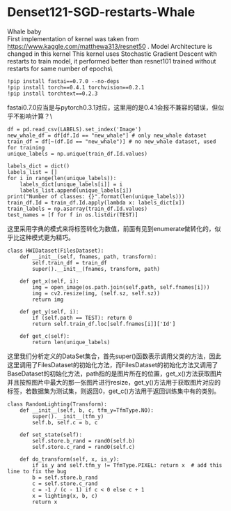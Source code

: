 # Denset121-SGD-restarts-Whale
Whale baby\
First implementation of kernel was taken from https://www.kaggle.com/matthewa313/resnet50 . Model Architecture is changed in this kernel This kernel uses Stochastic Gradient Descent with restarts to train model, it performed better than resnet101 trained without restarts for same number of epochs\
```
!pip install fastai==0.7.0 --no-deps
!pip install torch==0.4.1 torchvision==0.2.1
!pip install torchtext==0.2.3
```
fastai0.7.0应当是与pytorch0.3.1对应，这里用的是0.4.1会报不兼容的错误，但似乎不影响计算？\
```
df = pd.read_csv(LABELS).set_index('Image')
new_whale_df = df[df.Id == "new_whale"] # only new_whale dataset
train_df = df[~(df.Id == "new_whale")] # no new_whale dataset, used for training
unique_labels = np.unique(train_df.Id.values)

labels_dict = dict()
labels_list = []
for i in range(len(unique_labels)):
    labels_dict[unique_labels[i]] = i
    labels_list.append(unique_labels[i])
print("Number of classes: {}".format(len(unique_labels)))
train_df.Id = train_df.Id.apply(lambda x: labels_dict[x])
train_labels = np.asarray(train_df.Id.values)
test_names = [f for f in os.listdir(TEST)]
```
这里采用字典的模式来将标签转化为数值，前面有见到enumerate做转化的，似乎比这种模式更为精巧。
```
class HWIDataset(FilesDataset):
    def __init__(self, fnames, path, transform):
        self.train_df = train_df
        super().__init__(fnames, transform, path)

    def get_x(self, i):
        img = open_image(os.path.join(self.path, self.fnames[i]))
        img = cv2.resize(img, (self.sz, self.sz))
        return img

    def get_y(self, i):
        if (self.path == TEST): return 0
        return self.train_df.loc[self.fnames[i]]['Id']

    def get_c(self):
        return len(unique_labels)
```
这里我们分析定义的DataSet集合，首先super()函数表示调用父类的方法，因此这里调用了FilesDataset的初始化方法，而FilesDataset的初始化方法又调用了BaseDataset的初始化方法，path指的是图片所在的位置，get_x()方法获取图片并且按照图片中最大的那一张图片进行resize，get_y()方法用于获取图片对应的标签，若数据集为测试集，则返回0，get_c()方法用于返回训练集中有的类别。
```
class RandomLighting(Transform):
    def __init__(self, b, c, tfm_y=TfmType.NO):
        super().__init__(tfm_y)
        self.b, self.c = b, c

    def set_state(self):
        self.store.b_rand = rand0(self.b)
        self.store.c_rand = rand0(self.c)

    def do_transform(self, x, is_y):
        if is_y and self.tfm_y != TfmType.PIXEL: return x  # add this line to fix the bug
        b = self.store.b_rand
        c = self.store.c_rand
        c = -1 / (c - 1) if c < 0 else c + 1
        x = lighting(x, b, c)
        return x
```
